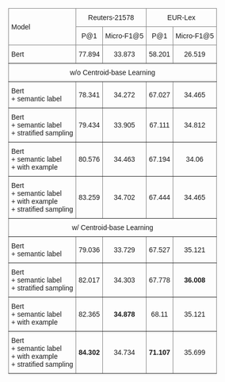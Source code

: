 <style type="text/css">
.tg  {border-collapse:collapse;border-spacing:0;}
.tg td{border-color:black;border-style:solid;border-width:1px;font-family:Arial, sans-serif;font-size:14px;
  overflow:hidden;padding:10px 5px;word-break:normal;}
.tg th{border-color:black;border-style:solid;border-width:1px;font-family:Arial, sans-serif;font-size:14px;
  font-weight:normal;overflow:hidden;padding:10px 5px;word-break:normal;}
.tg .tg-lboi{border-color:inherit;text-align:left;vertical-align:middle}
.tg .tg-9wq8{border-color:inherit;text-align:center;vertical-align:middle}
.tg .tg-uzvj{border-color:inherit;font-weight:bold;text-align:center;vertical-align:middle}
</style>
<table class="tg">
<thead>
  <tr>
    <th class="tg-lboi" rowspan="2">Model</th>
    <th class="tg-9wq8" colspan="2">Reuters-21578</th>
    <th class="tg-9wq8" colspan="2">EUR-Lex</th>
  </tr>
  <tr>
    <th class="tg-9wq8"><span style="font-style:normal">P@1</span></th>
    <th class="tg-9wq8"><span style="font-style:normal">Micro-F1@5</span></th>
    <th class="tg-9wq8"><span style="font-style:normal">P@1</span></th>
    <th class="tg-9wq8"><span style="font-style:normal">Micro-F1@5</span></th>
  </tr>
</thead>
<tbody>
  <tr>
    <td class="tg-lboi">Bert</td>
    <td class="tg-9wq8">77.894</td>
    <td class="tg-9wq8">33.873</td>
    <td class="tg-9wq8">58.201</td>
    <td class="tg-9wq8">26.519</td>
  </tr>
  <tr>
    <td class="tg-9wq8" colspan="5">w/o Centroid-base Learning</td>
  </tr>
  <tr>
    <td class="tg-lboi">Bert<br>+ semantic label</td>
    <td class="tg-9wq8">78.341</td>
    <td class="tg-9wq8">34.272</td>
    <td class="tg-9wq8">67.027</td>
    <td class="tg-9wq8">34.465</td>
  </tr>
  <tr>
    <td class="tg-lboi">Bert<br>+ semantic label<br>+ stratified sampling</td>
    <td class="tg-9wq8">79.434</td>
    <td class="tg-9wq8">33.905</td>
    <td class="tg-9wq8">67.111</td>
    <td class="tg-9wq8">34.812</td>
  </tr>
  <tr>
    <td class="tg-lboi">Bert<br>+ semantic label<br>+ with example</td>
    <td class="tg-9wq8">80.576</td>
    <td class="tg-9wq8">34.463</td>
    <td class="tg-9wq8">67.194</td>
    <td class="tg-9wq8">34.06</td>
  </tr>
  <tr>
    <td class="tg-lboi">Bert<br>+ semantic label<br>+ with example<br>+ stratified sampling</td>
    <td class="tg-9wq8">83.259</td>
    <td class="tg-9wq8">34.702</td>
    <td class="tg-9wq8">67.444</td>
    <td class="tg-9wq8">34.465</td>
  </tr>
  <tr>
    <td class="tg-9wq8" colspan="5">w/ Centroid-base Learning</td>
  </tr>
  <tr>
    <td class="tg-lboi">Bert<br>+ semantic label</td>
    <td class="tg-9wq8">79.036</td>
    <td class="tg-9wq8">33.729</td>
    <td class="tg-9wq8">67.527</td>
    <td class="tg-9wq8">35.121</td>
  </tr>
  <tr>
    <td class="tg-lboi">Bert<br>+ semantic label<br>+ stratified sampling</td>
    <td class="tg-9wq8">82.017</td>
    <td class="tg-9wq8">34.303</td>
    <td class="tg-9wq8">67.778</td>
    <td class="tg-uzvj">36.008</td>
  </tr>
  <tr>
    <td class="tg-lboi">Bert<br>+ semantic label<br>+ with example</td>
    <td class="tg-9wq8">82.365</td>
    <td class="tg-uzvj">34.878</td>
    <td class="tg-9wq8">68.11</td>
    <td class="tg-9wq8">35.121</td>
  </tr>
  <tr>
    <td class="tg-lboi">Bert<br>+ semantic label<br>+ with example<br>+ stratified sampling</td>
    <td class="tg-uzvj">84.302</td>
    <td class="tg-9wq8">34.734</td>
    <td class="tg-uzvj">71.107</td>
    <td class="tg-9wq8">35.699</td>
  </tr>
</tbody>
</table>